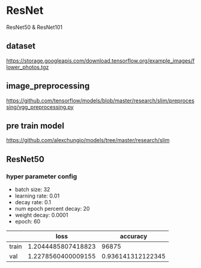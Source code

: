 # ResNet
ResNet50 & ResNet101

## dataset

https://storage.googleapis.com/download.tensorflow.org/example_images/flower_photos.tgz

## image_preprocessing

https://github.com/tensorflow/models/blob/master/research/slim/preprocessing/vgg_preprocessing.py

## pre train model

https://github.com/alexchungio/models/tree/master/research/slim

## ResNet50 
### hyper parameter config

* batch size: 32
* learning rate: 0.01
* decay rate: 0.1
* num epoch percent decay: 20
* weight decay: 0.0001
* epoch: 60

| |loss| accuracy
---|---|---
train| 1.2044485807418823|96875
val| 1.2278560400009155|0.936141312122345



